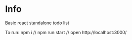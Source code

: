 # Info

Basic react standalone todo list

To run:
npm i // 
npm run start // 
open http://localhost:3000/
